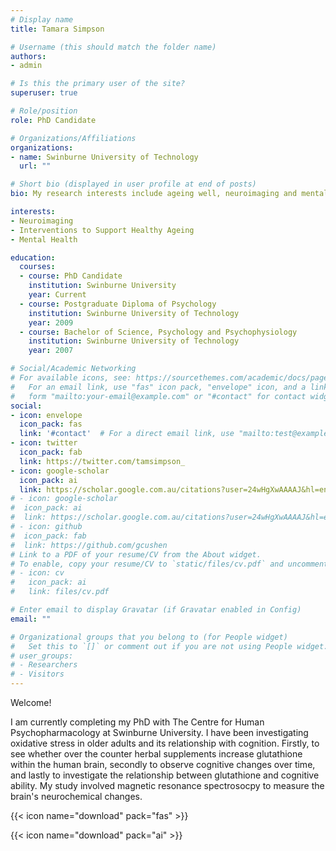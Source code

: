 ```yaml
---
# Display name
title: Tamara Simpson

# Username (this should match the folder name)
authors:
- admin

# Is this the primary user of the site?
superuser: true

# Role/position
role: PhD Candidate

# Organizations/Affiliations
organizations:
- name: Swinburne University of Technology
  url: ""

# Short bio (displayed in user profile at end of posts)
bio: My research interests include ageing well, neuroimaging and mental health.

interests:
- Neuroimaging
- Interventions to Support Healthy Ageing
- Mental Health

education:
  courses:
  - course: PhD Candidate
    institution: Swinburne University
    year: Current
  - course: Postgraduate Diploma of Psychology
    institution: Swinburne University of Technology
    year: 2009
  - course: Bachelor of Science, Psychology and Psychophysiology
    institution: Swinburne University of Technology
    year: 2007

# Social/Academic Networking
# For available icons, see: https://sourcethemes.com/academic/docs/page-builder/#icons
#   For an email link, use "fas" icon pack, "envelope" icon, and a link in the
#   form "mailto:your-email@example.com" or "#contact" for contact widget.
social:
- icon: envelope
  icon_pack: fas
  link: '#contact'  # For a direct email link, use "mailto:test@example.org".
- icon: twitter
  icon_pack: fab
  link: https://twitter.com/tamsimpson_
- icon: google-scholar
  icon_pack: ai
  link: https://scholar.google.com.au/citations?user=24wHgXwAAAAJ&hl=en&oi=sra
# - icon: google-scholar
#  icon_pack: ai
#  link: https://scholar.google.com.au/citations?user=24wHgXwAAAAJ&hl=en&oi=sra
# - icon: github
#  icon_pack: fab
#  link: https://github.com/gcushen
# Link to a PDF of your resume/CV from the About widget.
# To enable, copy your resume/CV to `static/files/cv.pdf` and uncomment the lines below.
# - icon: cv
#   icon_pack: ai
#   link: files/cv.pdf

# Enter email to display Gravatar (if Gravatar enabled in Config)
email: ""

# Organizational groups that you belong to (for People widget)
#   Set this to `[]` or comment out if you are not using People widget.
# user_groups:
# - Researchers
# - Visitors
---
```



Welcome! 

I am currently completing my PhD with The Centre for Human Psychopharmacology at Swinburne University. I have been investigating oxidative stress in older adults and its relationship with cognition. Firstly, to see whether over the counter herbal supplements increase glutathione within the human brain, secondly to observe cognitive changes over time, and lastly to investigate the relationship between glutathione and cognitive ability. My study involved magnetic resonance spectrosocpy to measure the brain's neurochemical changes.

{{< icon name="download" pack="fas" >}} 

{{< icon name="download" pack="ai" >}}
